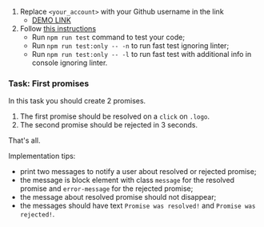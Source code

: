 1. Replace `<your_account>` with your Github username in the link
   - [DEMO LINK](https://IrynaHaiduk.github.io/js_promise_basic_DOM/)
2. Follow [this instructions](https://mate-academy.github.io/layout_task-guideline/)
   - Run `npm run test` command to test your code;
   - Run `npm run test:only -- -n` to run fast test ignoring linter;
   - Run `npm run test:only -- -l` to run fast test with additional info in console ignoring linter.

### Task: First promises

In this task you should create 2 promises.

1. The first promise should be resolved on a `click` on `.logo`.
2. The second promise should be rejected in 3 seconds.

That's all.

Implementation tips:

- print two messages to notify a user about resolved or rejected promise;
- the message is block element with class `message` for the resolved promise and `error-message` for the rejected promise;
- the message about resolved promise should not disappear;
- the messages should have text `Promise was resolved!` and `Promise was rejected!`.
